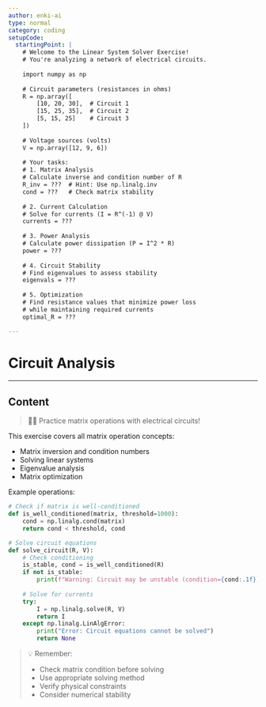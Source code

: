 ```yaml
---
author: enki-ai
type: normal
category: coding
setupCode:
  startingPoint: |
    # Welcome to the Linear System Solver Exercise!
    # You're analyzing a network of electrical circuits.
    
    import numpy as np
    
    # Circuit parameters (resistances in ohms)
    R = np.array([
        [10, 20, 30],  # Circuit 1
        [15, 25, 35],  # Circuit 2
        [5, 15, 25]    # Circuit 3
    ])
    
    # Voltage sources (volts)
    V = np.array([12, 9, 6])
    
    # Your tasks:
    # 1. Matrix Analysis
    # Calculate inverse and condition number of R
    R_inv = ???  # Hint: Use np.linalg.inv
    cond = ???   # Check matrix stability
    
    # 2. Current Calculation
    # Solve for currents (I = R^(-1) @ V)
    currents = ???
    
    # 3. Power Analysis
    # Calculate power dissipation (P = I^2 * R)
    power = ???
    
    # 4. Circuit Stability
    # Find eigenvalues to assess stability
    eigenvals = ???
    
    # 5. Optimization
    # Find resistance values that minimize power loss
    # while maintaining required currents
    optimal_R = ???

---
```


# Circuit Analysis

---

## Content

> 👩‍💻 Practice matrix operations with electrical circuits!

This exercise covers all matrix operation concepts:

- Matrix inversion and condition numbers
- Solving linear systems
- Eigenvalue analysis
- Matrix optimization

Example operations:

```python
# Check if matrix is well-conditioned
def is_well_conditioned(matrix, threshold=1000):
    cond = np.linalg.cond(matrix)
    return cond < threshold, cond

# Solve circuit equations
def solve_circuit(R, V):
    # Check conditioning
    is_stable, cond = is_well_conditioned(R)
    if not is_stable:
        print(f"Warning: Circuit may be unstable (condition={cond:.1f})")
    
    # Solve for currents
    try:
        I = np.linalg.solve(R, V)
        return I
    except np.linalg.LinAlgError:
        print("Error: Circuit equations cannot be solved")
        return None
```

> 💡 Remember:
>
> - Check matrix condition before solving
> - Use appropriate solving method
> - Verify physical constraints
> - Consider numerical stability